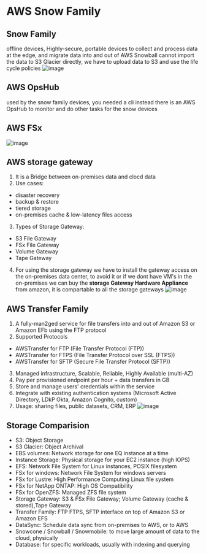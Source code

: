 # AWS Snow Family

## Snow Family
offline devices, Highly-secure, portable devices to collect and process data at the edge, 
and migrate data into and out of AWS 
Snowball cannot import the data to S3 Glacier directly, we have to upload data to S3 and use the life cycle policies
![image](https://github.com/user-attachments/assets/ad04c762-bae2-43ea-bdc8-45e703ac2796)

## AWS OpsHub
used by the snow family devices, you needed a cli instead there is an AWS OpsHub to monitor and do other tasks for the snow devices

## AWS FSx
![image](https://github.com/user-attachments/assets/4d24d344-bd48-45be-ac10-a77e7898eba6)

## AWS storage gateway
1. It is a Bridge between on-premises data and clocd data
2. Use cases: 
  * disaster recovery
  * backup & restore
  * tiered storage
  * on-premises cache & low-latency files access
3. Types of Storage Gateway: 
  * S3 File Gateway
  * FSx File Gateway
  * Volume Gateway
  * Tape Gateway
4. For using the storage gateway we have to install the gateway access on the on-premises data center, to avoid it or if we dont have VM's in the on-premises we can buy the **storage Gateway Hardware Appliance** from amazon, it is compartable to all the storage gateways
![image](https://github.com/user-attachments/assets/49170506-a793-46ea-b3ab-bea1127b2aa0)

## AWS Transfer Family
1. A fully-man2ged service for file transfers into and out of Amazon S3 or Amazon EFb using the FTP protocol 
2. Supported Protocols 
  * AWSTransfer for FTP (File Transfer Protocol (FTP))
  * AWSTransfer for FTPS (File Transfer Protocol over SSL (FTPS))
  * AWSTransfer for SFTP (Secure File Transfer Protocol (SFTP)) 
3. Managed infrastructure, Scalable, Reliable, Highly Available (multi-AZ)
4. Pay per provisioned endpoint per hour + data transfers in GB
5. Store and manage users' credentials within the service 
6. Integrate with existing authentication systems (Microsoft Active Directory, LDkP Okta, Amazon Cognito, custom)
7. Usage: sharing files, public datasets, CRM, ERP
![image](https://github.com/user-attachments/assets/d1e67b39-4571-40bb-90d1-421f07bed4c7)

## Storage Comparision
* S3: Object Storage 
* S3 Glacier: Object Archival 
* EBS volumes: Network storage for one EQ instance at a time 
* Instance Storage: Physical storage for your EC2 instance (high IOPS) 
* EFS: Network File System for Linux instances, POSIX filesystem 
* FSx for windows: Network File System for windows servers 
* FSx for Lustre: High Performance Computing Linux file system 
* FSx for NetApp ONTAP: High OS Compatibility 
* FSx for OpenZFS: Managed ZFS file system 
* Storage Gateway: S3 & FSx File Gateway; Volume Gateway (cache & stored),Tape Gateway 
* Transfer Family: FTP FTPS, SFTP interface on top of Amazon S3 or Amazon EFS 
* DataSync: Schedule data sync from on-premises to AWS, or to AWS 
* Snowcone / Snowball / Snowmobile: to move large amount of data to the cloud, physically 
* Database: for specific workloads, usually with indexing and querying

